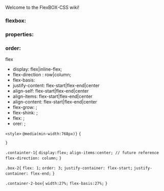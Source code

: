 Welcome to the FlexBOX-CSS wiki!


### flexbox:

### properties:

### order:
flex

* display: flex|inline-flex;
* flex-direction : row|column;
* flex-basis: <length>
* justify-content: flex-start|flex-end|center
* align-self: flex-start|flex-end|center
* align-items: flex-start|flex-end|center
* align-content: flex-start|flex-end|center
* flex-grow: <number>;
* flex-shink: <number>;
* flex: <integer>;
* orer: <integer>;

`<style>`
`@media(min-width:768px)}`
`{`

`}`

`.containter-1{`
`display:flex;`
`align-items:center; // future reference`
`flex-direction: column;`
`}`
 
`.box-2{`
`flex: 1;`
`order: 3;`
`justify-container: flex-start;`
`justify-container: flex-end;`
`}`

`.container-2-box{`
`width:27%;`
`flex-basis:27%;`
`}`




